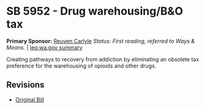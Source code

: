 # SB 5952 - Drug warehousing/B&O tax
**Primary Sponsor:** [Reuven Carlyle](/person/leg/reuven.carlyle.md)
*Status: First reading, referred to Ways & Means.* | [leg.wa.gov summary](https://app.leg.wa.gov/billsummary?BillNumber=5952&Year=2021)

Creating pathways to recovery from addiction by eliminating an obsolete tax preference for the warehousing of opioids and other drugs.

## Revisions
* [Original Bill](1/)